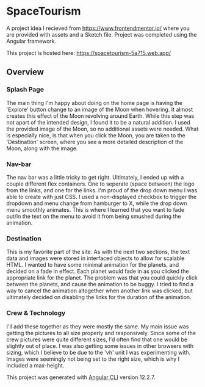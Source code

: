 # SpaceTourism

A project idea I recieved from https://www.frontendmentor.io/ where you are provided with assets and a Sketch file. Project was completed using the Angular framework. 

This project is hosted here: https://spacetourism-5a715.web.app/

## Overview

### Splash Page

The main thing I'm happy about doing on the home page is having the 'Explore' button change to an image of the Moon when hovering. It almost creates
this effect of the Moon revolving around Earth. While this step was not apart of the intended design, I found it to be a natural addition. I used the provided image 
of the Moon, so no additional assets were needed. What is especially nice, is that when you click the Moon, you are taken to the 'Destination' screen, where
you see a more detailed description of the Moon, along with the image.

### Nav-bar

The nav bar was a little tricky to get right. Ultimately, I ended up with a couple different flex containers. One to seperate (space between) the logo from the links,
and one for the links. I'm proud of the drop down menu I was able to create with just CSS. I used a non-displayed checkbox to trigger the dropdown and
menu change from hamburger to X, while the drop down menu smoothly animates. This is where I learned that you want to fade out/in the text on the menu to avoid it
from being smushed during the animation.

### Destination

This is my favorite part of the site. As with the next two sections, the text data and images were stored in interfaced objects to allow for scalable HTML.
I wanted to have some minimal animation for the planets, and decided on a fade in effect. Each planet would fade in as you clicked the appropriate link 
for the planet. The problem was that you could quickly click between the planets, and cause the animation to be buggy. I tried to find a way to cancel the animation
altogether when another link was clicked, but ultimately decided on disabling the links for the duration of the animation.


### Crew & Technology

I'll add these together as they were mostly the same. My main issue was getting the pictures to all size properly and responsively. Since some of the crew
pictures were quite different sizes, I'd often find that one would be slightly out of place. I was also getting some issues in other browsers with sizing, which 
I believe to be due to the 'vh' unit I was experimenting with. Images were seemingly not being set to the right size, which is why I included a max-height. 


This project was generated with [Angular CLI](https://github.com/angular/angular-cli) version 12.2.7.
